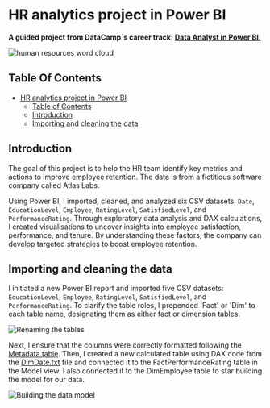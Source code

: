 # HR analytics project in Power BI

**A guided project from DataCamp´s career track: [Data Analyst in Power BI.](https://app.datacamp.com/learn/career-tracks/data-analyst-in-power-bi)**

![human resources word cloud](https://github.com/user-attachments/assets/07873f1b-6f8c-4140-b5c3-747e1a0a69e8)


## Table Of Contents

- [HR analytics project in Power BI](#hr-analytics-project-in-power-bi)
  - [Table of Contents](#table-of-contents)
  - [Introduction](#introduction)
  - [Importing and cleaning the data](#importing-and-cleaning-the-data)


## Introduction

The goal of this project is to help the HR team identify key metrics and actions to improve employee retention. The data is from a fictitious software company called Atlas Labs.

Using Power BI, I imported, cleaned, and analyzed six CSV datasets: `Date`, `EducationLevel`, `Employee`, `RatingLevel`, `SatisfiedLevel`, and `PerformanceRating`. Through exploratory data analysis and DAX calculations, I created visualisations to uncover insights into employee satisfaction, performance, and tenure. By understanding these factors, the company can develop targeted strategies to boost employee retention.


## Importing and cleaning the data

I initiated a new Power BI report and imported five CSV datasets: `EducationLevel`, `Employee`, `RatingLevel`, `SatisfiedLevel`, and `PerformanceRating`. To clarify the table roles, I prepended 'Fact' or 'Dim' to each table name, designating them as either fact or dimension tables.

![Renaming the tables](https://github.com/user-attachments/assets/3abf9811-cdd0-41cf-a2fc-78a848619989)


Next, I ensure that the columns were correctly formatted following the [Metadata table](metadata.md). Then, I created a new calculated table using DAX code from the [DimDate.txt](DimDate.txt) file and connected it to the FactPerformanceRating table in the Model view. I also connected it to the DimEmployee table to star building the model for our data.

![Building the data model](https://github.com/user-attachments/assets/be1c975a-887d-449b-8f04-62d51ab0fe6e)





